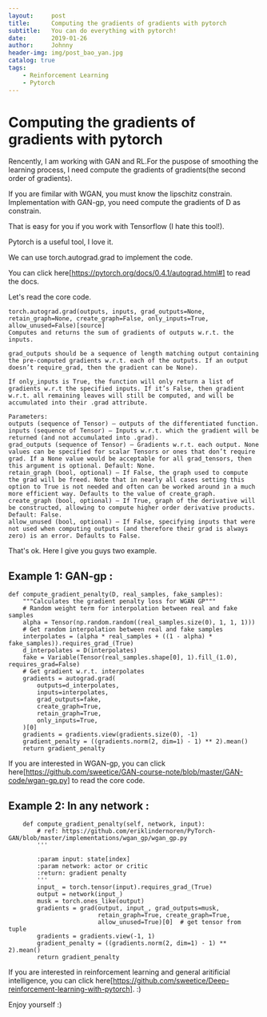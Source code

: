 ```yaml
---
layout:     post
title:      Computing the gradients of gradients with pytorch
subtitle:   You can do everything with pytorch!
date:       2019-01-26
author:     Johnny
header-img: img/post_bao_yan.jpg
catalog: true
tags:
    - Reinforcement Learning
    - Pytorch
---
```


# Computing the gradients of gradients with pytorch

Rencently, I am working with GAN and RL.For the puspose of smoothing the learning process, I need compute the gradients of gradients(the second order of gradients).

If you are fimilar with WGAN, you must know the lipschitz constrain. Implementation with GAN-gp, you need compute the gradients of D as constrain.

That is easy for you if you work with Tensorflow (I hate this tool!).

Pytorch is a useful tool, I love it.

We can use torch.autograd.grad to implement the code.

You can click here[https://pytorch.org/docs/0.4.1/autograd.html#] to read the docs.

Let's read the core code.

```
torch.autograd.grad(outputs, inputs, grad_outputs=None, retain_graph=None, create_graph=False, only_inputs=True, allow_unused=False)[source]
Computes and returns the sum of gradients of outputs w.r.t. the inputs.

grad_outputs should be a sequence of length matching output containing the pre-computed gradients w.r.t. each of the outputs. If an output doesn’t require_grad, then the gradient can be None).

If only_inputs is True, the function will only return a list of gradients w.r.t the specified inputs. If it’s False, then gradient w.r.t. all remaining leaves will still be computed, and will be accumulated into their .grad attribute.

Parameters:	
outputs (sequence of Tensor) – outputs of the differentiated function.
inputs (sequence of Tensor) – Inputs w.r.t. which the gradient will be returned (and not accumulated into .grad).
grad_outputs (sequence of Tensor) – Gradients w.r.t. each output. None values can be specified for scalar Tensors or ones that don’t require grad. If a None value would be acceptable for all grad_tensors, then this argument is optional. Default: None.
retain_graph (bool, optional) – If False, the graph used to compute the grad will be freed. Note that in nearly all cases setting this option to True is not needed and often can be worked around in a much more efficient way. Defaults to the value of create_graph.
create_graph (bool, optional) – If True, graph of the derivative will be constructed, allowing to compute higher order derivative products. Default: False.
allow_unused (bool, optional) – If False, specifying inputs that were not used when computing outputs (and therefore their grad is always zero) is an error. Defaults to False.
```

That's ok. Here I give you guys two example.

## Example 1: GAN-gp :
```
def compute_gradient_penalty(D, real_samples, fake_samples):
    """Calculates the gradient penalty loss for WGAN GP"""
    # Random weight term for interpolation between real and fake samples
    alpha = Tensor(np.random.random((real_samples.size(0), 1, 1, 1)))
    # Get random interpolation between real and fake samples
    interpolates = (alpha * real_samples + ((1 - alpha) * fake_samples)).requires_grad_(True)
    d_interpolates = D(interpolates)
    fake = Variable(Tensor(real_samples.shape[0], 1).fill_(1.0), requires_grad=False)
    # Get gradient w.r.t. interpolates
    gradients = autograd.grad(
        outputs=d_interpolates,
        inputs=interpolates,
        grad_outputs=fake,
        create_graph=True,
        retain_graph=True,
        only_inputs=True,
    )[0]
    gradients = gradients.view(gradients.size(0), -1)
    gradient_penalty = ((gradients.norm(2, dim=1) - 1) ** 2).mean()
    return gradient_penalty
```

If you are interested in WGAN-gp, you can click here[https://github.com/sweetice/GAN-course-note/blob/master/GAN-code/wgan-gp.py] to read the core code. 


## Example 2: In any network :
```
    def compute_gradient_penalty(self, network, input):
        # ref: https://github.com/eriklindernoren/PyTorch-GAN/blob/master/implementations/wgan_gp/wgan_gp.py
        '''

        :param input: state[index]
        :param network: actor or critic
        :return: gradient penalty
        '''
        input_ = torch.tensor(input).requires_grad_(True)
        output = network(input_)
        musk = torch.ones_like(output)
        gradients = grad(output, input_, grad_outputs=musk,
                         retain_graph=True, create_graph=True,
                         allow_unused=True)[0]  # get tensor from tuple
        gradients = gradients.view(-1, 1)
        gradient_penalty = ((gradients.norm(2, dim=1) - 1) ** 2).mean()
        return gradient_penalty
```

If you are interested in reinforcement learning and general aritificial intelligence, you can click here[https://github.com/sweetice/Deep-reinforcement-learning-with-pytorch]. :)


Enjoy yourself :)
